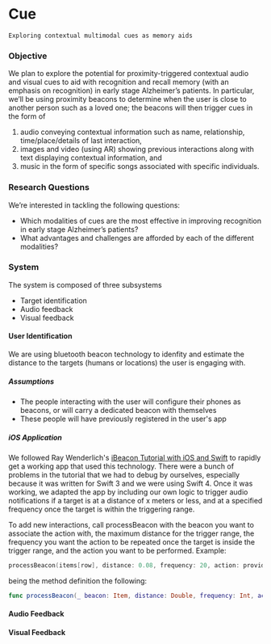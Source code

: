 # Cue

    Exploring contextual multimodal cues as memory aids

### Objective

We plan to explore the potential for proximity-triggered contextual audio and visual cues to aid with recognition and recall memory (with an emphasis on recognition) in early stage Alzheimer’s patients. In particular, we’ll be using proximity beacons to determine when the user is close to another person such as a loved one; the beacons will then trigger cues in the form of 

1. audio conveying contextual information such as name, relationship, time/place/details of last interaction, 
2. images and video (using AR) showing previous interactions along with text displaying contextual information, and 
3. music in the form of specific songs associated with specific individuals. 

### Research Questions

We’re interested in tackling the following questions:

- Which modalities of cues are the most effective in improving recognition in early stage Alzheimer’s patients? 
- What advantages and challenges are afforded by each of the different modalities?

### System

The system is composed of three subsystems

- Target identification
- Audio feedback
- Visual feedback

#### User Identification

We are using bluetooth beacon technology to idenfity and estimate the distance to the targets (humans or locations) the user is engaging with.

##### Assumptions

- The people interacting with the user will configure their phones as beacons, or will carry a dedicated beacon with themselves
- These people will have previously registered in the user's app

##### iOS Application

We followed Ray Wenderlich's [iBeacon Tutorial with iOS and Swift](https://www.raywenderlich.com/152330/ibeacon-tutorial-ios-swift) to rapidly get a working app that used this technology. There were a bunch of problems in the tutorial that we had to debug by ourselves, especially because it was written for Swift 3 and we were using Swift 4. Once it was working, we adapted the app by including our own logic to trigger audio notifications if a target is at a distance of x meters or less, and at a specified frequency once the target is within the triggering range.

To add new interactions, call processBeacon with the beacon you want to associate the action with, the maximum distance for the trigger range, the frequency you want the action to be repeated once the target is inside the trigger range, and the action you want to be performed. Example:

```swift
processBeacon(items[row], distance: 0.08, frequency: 20, action: provideInfo)
```

being the method definition the following:

```swift
func processBeacon(_ beacon: Item, distance: Double, frequency: Int, action: (_ beacon: Item) -> ())
```

#### Audio Feedback

#### Visual Feedback
